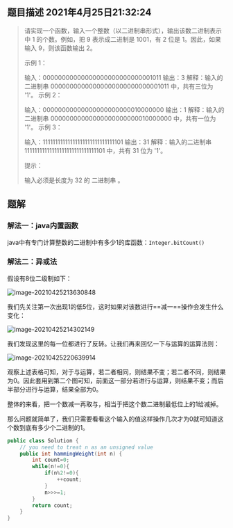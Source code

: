 ## 题目描述	2021年4月25日21:32:24

> 请实现一个函数，输入一个整数（以二进制串形式），输出该数二进制表示中 1 的个数。例如，把 9 表示成二进制是 1001，有 2 位是 1。因此，如果输入 9，则该函数输出 2。
>
>  
>
> 示例 1：
>
> 输入：00000000000000000000000000001011
> 输出：3
> 解释：输入的二进制串 00000000000000000000000000001011 中，共有三位为 '1'。
> 示例 2：
>
> 输入：00000000000000000000000010000000
> 输出：1
> 解释：输入的二进制串 00000000000000000000000010000000 中，共有一位为 '1'。
> 示例 3：
>
> 输入：11111111111111111111111111111101
> 输出：31
> 解释：输入的二进制串 11111111111111111111111111111101 中，共有 31 位为 '1'。
>
>
> 提示：
>
> 输入必须是长度为 32 的 二进制串 。
>

## 题解

### 解法一：java内置函数

java中有专门计算整数的二进制中有多少1的库函数：`Integer.bitCount()`

### 解法二：异或法

假设有8位二级制如下：

![image-20210425213630848](https://gitee.com/mw515031/image/raw/master/image/image-20210425213630848.png)

我们先关注第一次出现1的低5位，这时如果对该数进行==减一==操作会发生什么变化：

![image-20210425214302149](https://gitee.com/mw515031/image/raw/master/image/image-20210425214302149.png)

我们发现这里的每一位都进行了反转。让我们再来回忆一下与运算的运算法则：

![image-20210425220639914](https://gitee.com/mw515031/image/raw/master/image/image-20210425220639914.png)

观察上述表格可知，对于与运算，若二者相同，则结果不变；若二者不同，则结果为0。因此套用到第二个图可知，前面这一部分若进行与运算，则结果不变；而后半部分进行与运算，结果全部为0。

整体的来看，把一个数减一再取与，相当于把这个数二进制最低位上的1给减掉。

那么问题就简单了，我们只需要看看这个输入的值这样操作几次才为0就可知道这个数到底有多少个二进制的1。

```java
public class Solution {
    // you need to treat n as an unsigned value
    public int hammingWeight(int n) {
        int count=0;
        while(n!=0){
            if(n%2!=0){
                ++count;
            }
            n>>>=1;
        }
        return count;
    }
}
```

